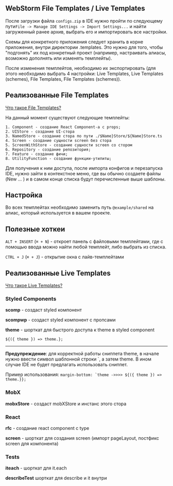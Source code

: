## WebStorm File Templates / Live Templates 

После загрузки файла ```configs.zip``` в IDE нужно пройти по следующему пути```File -> Manage IDE Settings -> Import Settings...``` 
и найти загруженный ранее архив, выбрать его и импортировать все настройки.

Схемы для конкретного приложения следует хранить в корне приложения, внутри директории .templates.
Это нужно для того, чтобы "подгонять" их под конкретный проект (например, настраивать алиасы, возможно дополнять или изменять темплейты).

После изменения темплейтов, необходимо их экспортировать (для этого необходимо выбрать 4 настройки: Live Templates, Live Templates (schemes), 
File Templates, File Templates (schemes)).

## Реализованные File Templates
[Что такое File Templates?](https://www.jetbrains.com/help/webstorm/using-file-and-code-templates.html)

На данный момент существуют следующие темплейты:

```
1. Component - создание React Component-а с props;
2. UIStore - создание UI-стора
3. NamedStore - создание стора по пути ./$Name}Store/${Name}Store.ts
4. Screen - создание сущности screen без стора 
5. ScreenWithStore - создание сущности screen со стором
6. Repository - создание репозитория;
7. Feature - создание фичи;
8. UtilityFunction - создание функции-утилиты;
```

Для получения к ним доступа, после импорта конфигов и перезапуска IDE, нужно зайти в контекстное меню, где вы обычно создаете файлы (New ... )
и в самом конце списка будут перечисленные выше шаблоны. 

## Наcтройка
Во всех темплейтах необходимо заменить путь ``@example/shared`` на алиас, который используется в вашем проекте.

## Полезные хоткеи
``ALT + INSERT`` (``⌘ + N``) - откроет панель с файловыми темплейтами, где с помощью ввода можно найти любой темплейт, либо выбрать из списка.

``CTRL + J`` (``⌘ + J``) - открытие окна с лайв-темплейтами


## Реализованные Live Templates 
[Что такое Live Templates?](https://www.jetbrains.com/help/webstorm/using-live-templates.html)

### Styled Components
**scomp** - создаст styled компонент

**scompwp** - создаст styled компонент с пропсами

**theme** - шорткат для быстрого доступа к theme в styled component

``
${({ theme }) => theme.};
``
*****
**Предупреждение**: для корректной работы сниппета theme, в начале нужно ввести
символ шаблонной строки `, а затем theme. В ином случае IDE не будет предлагать использовать сниппет.

Пример использования:
``
margin-bottom: `theme ->>>> ${({ theme }) => theme.}};
``

### MobX
**mobxStore** - создаст mobXStore и инстанс этого стора

### React
**rfc** - создание react component с type

**screen**  - шорткат для создания screen (импорт pageLayout, постфикс screen для компонента)

### Tests

**iteach** - шорткат для it.each

**describeTest** шорткат для describe и it внутри


